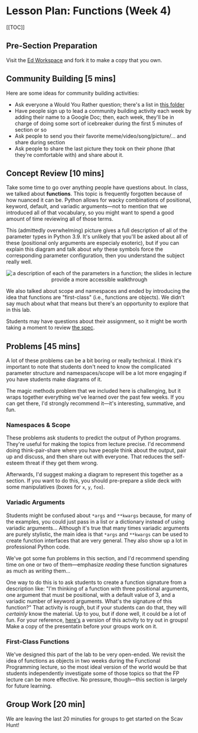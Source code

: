 # Lesson Plan: Functions (Week 4)

[[TOC]]

## Pre-Section Preparation
Visit the [Ed Workspace](https://edstem.org/us/courses/20141/workspaces/pPk3915qSiZcUpWF1x6DyDSpMeRDQ70I) and fork it to make a copy that you own.

## Community Building \[5 mins\]
Here are some ideas for community building activities:
* Ask everyone a Would You Rather question; there's a list in [this folder](https://drive.google.com/drive/folders/1SobifNwo_dPMA_dO78IUVUuyATwlqF9N?usp=sharing)
* Have people sign up to lead a community building activity each week by adding their name to a Google Doc; then, each week, they'll be in charge of doing some sort of icebreaker during the first 5 minutes of section or so
* Ask people to send you their favorite meme/video/song/picture/... and share during section
* Ask people to share the last picture they took on their phone (that they're comfortable with) and share about it.


## Concept Review \[10 mins\]
Take some time to go over anything people have questions about. In class, we talked about **functions**. This topic is frequently forgotten because of how nuanced it can be. Python allows for wacky combinations of positional, keyword, default, and variadic arguments—not to mention that we introduced all of that vocabulary, so you might want to spend a good amount of time reviewing all of those terms.

This (admittedly overwhelming) picture gives a full description of all of the parameter types in Python 3.9. It's unlikely that you'll be asked about all of these (positional only arguments are especialy esoteric), but if you can explain this diagram and talk about *why* these symbols force the corresponding parameter configuration, then you understand the subject really well.
<p align="center">
    <img style="max-width: 100%" alt="a description of each of the parameters in a function; the slides in lecture provide a more accessible walkthrough" src="https://drive.google.com/uc?id=1M_E7EnJ60HqX1ivcK_iOf-P2KU8ZkKCj" />
</p>

We also talked about scope and namespaces and ended by introducing the idea that functions are "first-class" (i.e., functions are objects). We didn't say much about what that means but there's an opportunity to explore that in this lab.

Students may have questions about their assignment, so it might be worth taking a moment to review [the spec](https://stanfordpython.com/#/page/assignment-1). 


## Problems \[45 mins\]
<div class="alert alert-warning">
    <span>A lot of these problems can be a bit boring or really technical. I think it's important to note that students don't need to know the complicated parameter structure and namespaces/scope will be a lot more engaging if you have students make diagrams of it.</span>
</div>

The magic methods problem that we included here is challenging, but it wraps together everything we've learned over the past few weeks. If you can get there, I'd strongly recommend it—it's interesting, summative, and fun.

### Namespaces & Scope
These problems ask students to predict the output of Python programs. They're useful for making the topics from lecture precise. I'd recommend doing think-pair-share where you have people think about the output, pair up and discuss, and then share out with everyone. That reduces the self-esteem threat if they get them wrong.

Afterwards, I'd suggest making a diagram to represent this together as a section. If you want to do this, you should pre-prepare a slide deck with some manipulatives (boxes for `x`, `y`, `foo`).

### Variadic Arguments
Students might be confused about `*args` and `**kwargs` because, for many of the examples, you could just pass in a list or a dictionary instead of using variadic arguments... Although it's true that many times variadic arguments are purely stylistic, the main idea is that `*args` and `**kwargs` can be used to create function interfaces that are very general. They also show up a lot in professional Python code. 

We've got some fun problems in this section, and I'd recommend spending time on one or two of them—emphasize *reading* these function signatures as much as *writing* them...

One way to do this is to ask students to create a function signature from a description like: "I'm thinking of a function with three positional arguments, one argument that must be positional, with a default value of 3, and a variadic number of keyword arguments. What's the signature of this function?" That activity is rough, but if your students can do that, they will *certainly* know the material. Up to you, but if done well, it could be a lot of fun. For your reference, [here's](https://docs.google.com/presentation/d/1PKOy7I7BOPw2yt71h90R9DNT_dzSow5l0QWQz1DLxPI/edit#slide=id.gd029f2dfc1_0_537) a version of this actvity to try out in groups! Make a copy of the presentatin before your groups work on it.

### First-Class Functions
We've designed this part of the lab to be very open-ended. We revisit the idea of functions as objects in two weeks during the Functional Programming lecture, so the most ideal version of the world would be that students independently investigate some of those topics so that the FP lecture can be more effective. No pressure, though—this section is largely for future learning.

## Group Work \[20 min\]

We are leaving the last 20 minuties for groups to get started on the Scav Hunt! 

